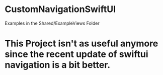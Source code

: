 # CustomNavigationSwiftUI

Examples in the Shared/ExampleViews Folder


# This Project isn't as useful anymore since the recent update of swiftui navigation is a bit better.
